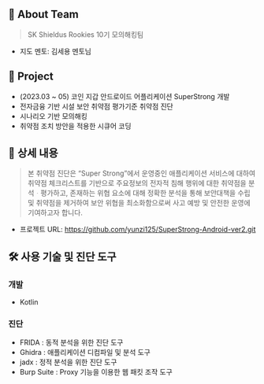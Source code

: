 ## 🙌 About Team
> SK Shieldus Rookies 10기 모의해킹팀
- 지도 멘토: 김세용 멘토님

## 🚀 Project
- (2023.03 ~ 05) 코인 지갑 안드로이드 어플리케이션 SuperStrong 개발
- 전자금융 기반 시설 보안 취약점 평가기준 취약점 진단
- 시나리오 기반 모의해킹
- 취약점 조치 방안을 적용한 시큐어 코딩

## 👀 상세 내용

> 본 취약점 진단은 “Super Strong”에서 운영중인 애플리케이션 서비스에 대하여 취약점 체크리스트를 기반으로 주요정보의 전자적 침해 행위에 대한 취약점을 분석ᆞ평가하고, 존재하는 위협 요소에 대해 정확한 분석을 통해 보안대책을 수립 및 취약점을 제거하여 보안 위협을 최소화함으로써 사고 예방 및 안전한 운영에 기여하고자 합니다.
- 프로젝트 URL: https://github.com/yunzi125/SuperStrong-Android-ver2.git


## 🛠️ 사용 기술 및 진단 도구

### 개발
- Kotlin

### 진단
- FRIDA : 동적 분석을 위한 진단 도구
- Ghidra : 애플리케이션 디컴파일 및 분석 도구
- jadx : 정적 분석을 위한 진단 도구
- Burp Suite : Proxy 기능을 이용한 웹 패킷 조작 도구
